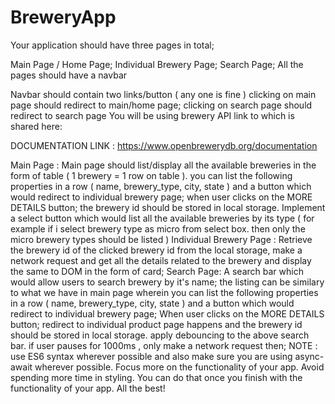 # BreweryApp

Your application should have three pages in total;

Main Page / Home Page;
Individual Brewery Page;
Search Page;
All the pages should have a navbar

Navbar should contain two links/button ( any one is fine )
clicking on main page should redirect to main/home page;
clicking on search page should redirect to search page
You will be using brewery API link to which is shared here:

DOCUMENTATION LINK : https://www.openbrewerydb.org/documentation

Main Page :
Main page should list/display all the available breweries in the form of table ( 1 brewery = 1 row on table ).
you can list the following properties in a row ( name, brewery_type, city, state ) and a button which would redirect to individual brewery page;
when user clicks on the MORE DETAILS button; the brewery id should be stored in local storage.
Implement a select button which would list all the available breweries by its type ( for example if i select brewery type as micro from select box. then only the micro brewery types should be listed )
Individual Brewery Page :
Retrieve the brewery id of the clicked brewery id from the local storage, make a network request and get all the details related to the brewery and display the same to DOM in the form of card;
Search Page:
A search bar which would allow users to search brewery by it's name;
the listing can be similary to what we have in main page wherein you can list the following properties in a row ( name, brewery_type, city, state ) and a button which would redirect to individual brewery page; When user clicks on the MORE DETAILS button; redirect to individual product page happens and the brewery id should be stored in local storage.
apply debouncing to the above search bar. if user pauses for 1000ms , only make a network request then;
NOTE : use ES6 syntax wherever possible and also make sure you are using async-await wherever possible. Focus more on the functionality of your app. Avoid spending more time in styling. You can do that once you finish with the functionality of your app. All the best!